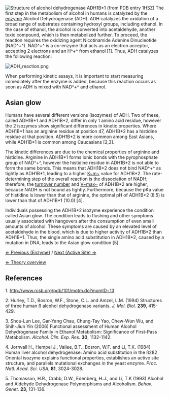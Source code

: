 ![Structure of alcohol dehydrogenase ADH1B\*1 (from PDB entry
1HSZ)]( 1HSZ.png "fig:Structure of alcohol dehydrogenase ADH1B*1 (from PDB entry 1HSZ)")
The first step in the metabolism of alcohol in humans is catalyzed by
the [enzyme](/wiki/enzyme "wikilink") Alcohol Dehydrogenase (ADH). ADH
catalyzes the oxidation of a broad range of substrates containing
hydroxyl groups, including ethanol. In the case of ethanol, the alcohol
is converted into acetaldehyde, another toxic compound, which is then
metabolized further. To proceed, the reaction requires the oxidizing
agent Nicotinamide Adenine Dinucleotide (NAD^+^). NAD^+^ is a co-enzyme
that acts as an electron acceptor, accepting 2 electrons and an H^+^
from ethanol [1]. Thus, ADH catalyzes the following reaction:

![]( ADH_reaction.png " ADH_reaction.png")

When performing kinetic assays, it is important to start measuring
immediately after the enzyme is added, because this reaction occurs as
soon as ADH is mixed with NAD^+^ and ethanol.

Asian glow
----------

Humans have several different versions (isozymes) of ADH. Two of these,
called ADH1B\*1 and ADH1B\*2, differ in only 1 amino acid residue,
however the 2 isozymes show significant differences in kinetic
properties. Where ADH1B\*1 has an arginine residue at position 47,
ADH1B\*2 has a histidine residue at that position. ADH1B\*2 is more
common among East Asians, while ADH1B\*1 is common among Caucasians
[2,3].

The kinetic differences are due to the chemical properties of arginine
and histidine. Arginine in ADH1B\*1 forms ionic bonds with the
pyrophosphate group of NAD^+^, however the histidine residue in ADH1B\*2
is not able to form the same bonds. This means that ADH1B\*2 does not
bind NAD^+^ as tightly as ADH1B\*1, leading to a higher
[K~m~](/wiki/km "wikilink") value for ADH1B\*2. The rate-determining step of
the overall reaction is the dissociation of NADH; therefore, the
[turnover number](/wiki/kcat "wikilink") and [V~max~](/wiki/vmax "wikilink") of
ADH1B\*2 are higher, because NADH is not bound as tightly. Furthermore,
because the pKa value of histidine is lower than that of arginine, the
optimal pH of ADH1B\*2 (8.5) is lower than that of ADH1B\*1 (10.0) [4].

Individuals possessing the ADH1B\*2 isozyme experience the condition
called Asian glow. The condition leads to flushing and other symptoms
usually associated with hangovers after the consumption of even small
amounts of alcohol. These symptoms are caused by an elevated level of
acetaldehyde in the blood, which is due to higher activity of ADH1B\*2
than ADH1B\*1. Thus, the single amino acid substitution in ADH1B\*2,
caused by a mutation in DNA, leads to the Asian glow condition [5].

[⇐ Previous (Enzyme)](/wiki/Enzyme "wikilink") / [Next (Active Site)
⇒](/wiki/Active_site "wikilink")

[⇐ Theory overview](/wiki/Enzyme_Kinetics "wikilink")

References
----------

1\. <http://www.rcsb.org/pdb/101/motm.do?momID=13>

2\. Hurley, T.D., Bosron, W.F., Stone, C.L. and Amzel, L.M. (1994)
Structures of three human ß alcohol dehydrogenase variants. *J. Mol.
Biol.* **239**, 415-429.

3\. Shou-Lun Lee, Gar-Yang Chau, Chung-Tay Yao, Chew-Wun Wu, and
Shih-Jiun Yin (2006) Functional assessment of Human Alcohol
Dehydrogenase Family in Ethanol Metabolism: Significance of First-Pass
Metabolism. *Alcohol. Clin. Exp. Res.* **30**, 1132-1142.

4\. Jornvall H., Hempel J., Vallee, B.T., Bosron, W.F. and Li, T.K.
(1984) Human liver alcohol dehydrogenase: Amino acid substitution in the
ß2ß2 Oriental isozyme explains functional properties, establishes an
active site structure, and parallels mutational exchanges in the yeast
enzyme. *Proc. Natl. Acad. Sci. USA*, **81**, 3024-3028.

5\. Thomasson, H.R., Crabb, D.W., Edenberg, H.J., and Li, T.K (1993)
Alcohol and Aldehyde Dehydrogenase Polymorphisms and Alcoholism. *Behav.
Genet.* **23**, 131-136.

